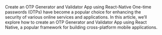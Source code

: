 Create an OTP Generator and Validator App using React-Native
One-time passwords (OTPs) have become a popular choice for enhancing the security of various online services and applications.
In this article, we’ll explore how to create an OTP Generator and Validator App using React Native, 
a popular framework for building cross-platform mobile applications.
